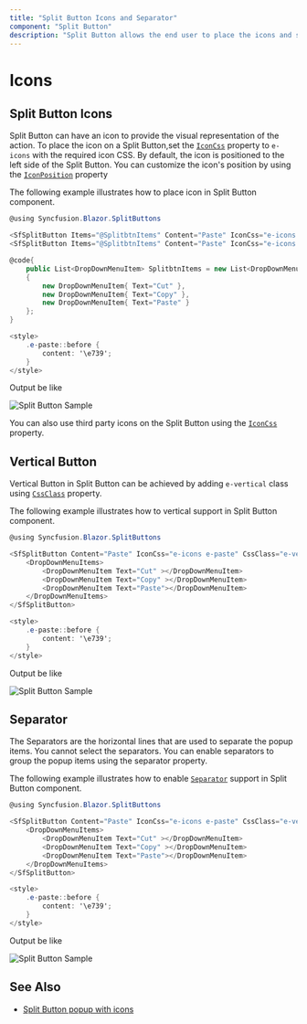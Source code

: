 ```yaml
---
title: "Split Button Icons and Separator"
component: "Split Button"
description: "Split Button allows the end user to place the icons and separate popup items in Split Button."
---
```


# Icons

## Split Button Icons

Split Button can have an icon to provide the visual representation of the action. To place the icon on a
Split Button,set the [`IconCss`](https://help.syncfusion.com/cr/blazor/Syncfusion.Blazor.SplitButtons.SfSplitButton.html#Syncfusion_Blazor_SplitButtons_SfSplitButton_IconCss) property to `e-icons` with the required icon CSS. By default, the icon is positioned to the left side of the Split Button. You can customize the icon's position by using the [`IconPosition`](https://help.syncfusion.com/cr/blazor/Syncfusion.Blazor.SplitButtons.SfSplitButton.html#Syncfusion_Blazor_SplitButtons_SfSplitButton_IconPosition) property

The following example illustrates how to place icon in Split Button component.

```csharp
@using Syncfusion.Blazor.SplitButtons

<SfSplitButton Items="@SplitbtnItems" Content="Paste" IconCss="e-icons e-paste"></SfSplitButton>
<SfSplitButton Items="@SplitbtnItems" Content="Paste" IconCss="e-icons e-paste" IconPosition="SplitButtonIconPosition.Top"></SfSplitButton>

@code{
    public List<DropDownMenuItem> SplitbtnItems = new List<DropDownMenuItem>
    {
        new DropDownMenuItem{ Text="Cut" },
        new DropDownMenuItem{ Text="Copy" },
        new DropDownMenuItem{ Text="Paste" }
    };
}

<style>
    .e-paste::before {
        content: '\e739';
    }
</style>

```

Output be like

![Split Button Sample](./images/sb-icon.png)

You can also use third party icons on the Split Button using the [`IconCss`](https://help.syncfusion.com/cr/blazor/Syncfusion.Blazor.SplitButtons.SfSplitButton.html#Syncfusion_Blazor_SplitButtons_SfSplitButton_IconCss) property.

## Vertical Button

Vertical Button in Split Button can be achieved by adding `e-vertical` class using [`CssClass`](https://help.syncfusion.com/cr/blazor/Syncfusion.Blazor.SplitButtons.SfSplitButton.html#Syncfusion_Blazor_SplitButtons_SfSplitButton_CssClass) property.

The following example illustrates how to vertical support in Split Button component.

```csharp
@using Syncfusion.Blazor.SplitButtons

<SfSplitButton Content="Paste" IconCss="e-icons e-paste" CssClass="e-vertical">
    <DropDownMenuItems>
        <DropDownMenuItem Text="Cut" ></DropDownMenuItem>
        <DropDownMenuItem Text="Copy" ></DropDownMenuItem>
        <DropDownMenuItem Text="Paste"></DropDownMenuItem>
    </DropDownMenuItems>
</SfSplitButton>

<style>
    .e-paste::before {
        content: '\e739';
    }
</style>

```

Output be like

![Split Button Sample](./images/sb-vertical.png)

## Separator

The Separators are the horizontal lines that are used to separate the popup items. You cannot select the separators. You can enable separators to group the popup items using the separator property.

The following example illustrates how to enable [`Separator`](https://help.syncfusion.com/cr/blazor/Syncfusion.Blazor.SplitButtons.DropDownMenuItem.html#Syncfusion_Blazor_SplitButtons_DropDownMenuItem_Separator) support in Split Button component.

```csharp
@using Syncfusion.Blazor.SplitButtons

<SfSplitButton Content="Paste" IconCss="e-icons e-paste" CssClass="e-vertical">
    <DropDownMenuItems>
        <DropDownMenuItem Text="Cut" ></DropDownMenuItem>
        <DropDownMenuItem Text="Copy" ></DropDownMenuItem>
        <DropDownMenuItem Text="Paste"></DropDownMenuItem>
    </DropDownMenuItems>
</SfSplitButton>

<style>
    .e-paste::before {
        content: '\e739';
    }
</style>

```

Output be like

![Split Button Sample](./images/sb-separator.png)

## See Also

* [Split Button popup with icons](./popup-items#icons)
